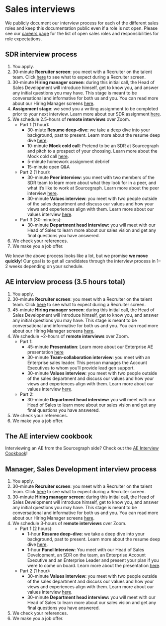 # Sales interviews

We publicly document our interview process for each of the different sales roles and keep this documentation public even if a role is not open. Please see our [careers page](https://boards.greenhouse.io/sourcegraph91) for the list of open sales roles and responsibilities for role expectations.

## SDR interview process

1. You apply.
2. 30-minute **Recruiter screen**: you meet with a Recruiter on the talent team. Click [here](../../talent/process/types_of_interviews.md#recruiter-screen) to see what to expect during a Recruiter screen.
3. 30-minute **Hiring manager screen**: during this initial call, the Head of Sales Development will introduce himself, get to know you, and answer any initial questions you may have. This stage is meant to be conversational and informative for both us and you. You can read more about our Hiring Manager screens [here](../../talent/process/types_of_interviews.md#hiring-manager-screen).
4. **Assignment stage**: we send you a writing assignment to be completed prior to your next interview. Learn more about our SDR assignment [here](../../talent/process/types_of_interviews.md#sales).
5. We schedule 2.5-hours of **remote interviews** over Zoom.
   - Part 1 (1 hour):
     - 30-miute **Resume deep-dive**: we take a deep dive into your background, past to present. Learn more about the resume deep dive [here](../../talent/process/types_of_interviews.md#resume-deep-dive).
     - 10-minute **Mock cold call**: Pretend to be an SDR at Sourcegraph and pitch to a prospect of your choosing. Learn more about the Mock cold call [here](../../talent/process/types_of_interviews.md#sdr-mock-cold-call).
     - 5-minute homework assignment debrief
     - 15-minute open Q&A
   - Part 2 (1 hour):
     - 30-minute **Peer interview**: you meet with two members of the SDR team to learn more about what they look for in a peer, and what it’s like to work at Sourcegraph. Learn more about the peer interview [here](../../talent/process/types_of_interviews.md#peer-interview).
     - 30-minute **Values interview**: you meet with two people outside of the sales department and discuss our values and how your views and experiences align with them. Learn more about our values interview [here](../../talent/process/types_of_interviews.md#values-interview).
   - Part 3 (30-minutes):
     - 30-minute **Department head interview:** you will meet with our Head of Sales to learn more about our sales vision and get any final questions you have answered.
6. We check your references.
7. We make you a job offer.

We know the above process looks like a lot, but we promise **we move quickly**! Our goal is to get all candidates through the interview process in 1–2 weeks depending on your schedule.

## AE interview process (3.5 hours total)

1. You apply.
2. 30-minute **Recruiter screen**: you meet with a Recruiter on the talent team. Click [here](../../talent/process/types_of_interviews.md#recruiter-screen) to see what to expect during a Recruiter screen.
3. 45-minute **Hiring manager screen**: during this initial call, the Head of Sales Development will introduce himself, get to know you, and answer any initial questions you may have. This stage is meant to be conversational and informative for both us and you. You can read more about our Hiring Manager screens [here](../../talent/process/types_of_interviews.md#hiring-manager-screen).
4. We schedule ~2-hours of **remote interviews** over Zoom.
   - Part 1:
     - 45-minute **Presentation**: Learn more about our Enterprise AE presentation [here](../../talent/process/types_of_interviews.md#enterprise-ae-sales-presentation)
     - 30-minute **Team-collaboration interview**: you meet with an Enterprise sales leader. This person manages the Account Executives to whom you’ll provide lead gen support.
     - 30-minute **Values interview**: you meet with two people outside of the sales department and discuss our values and how your views and experiences align with them. Learn more about our values interview [here](../../talent/process/types_of_interviews.md#values-interview).
   - Part 2:
     - 30-minute **Department head interview:** you will meet with our Head of Sales to learn more about our sales vision and get any final questions you have answered.
5. We check your references.
6. We make you a job offer.

## The AE interview cookbook

Interviewing an AE from the Sourcegraph side? Check out the [AE Interview Cookbook](https://docs.google.com/document/d/112zt2yaMRcl6BPmHY4nGplojZEVwKW4I-szoXu0fXPM/)!

## Manager, Sales Development interview process

1. You apply.
2. 30-minute **Recruiter screen**: you meet with a Recruiter on the talent team. Click [here](../../talent/process/types_of_interviews.md#recruiter-screen) to see what to expect during a Recruiter screen.
3. 30-minute **Hiring manager screen**: during this initial call, the Head of Sales Development will introduce himself, get to know you, and answer any initial questions you may have. This stage is meant to be conversational and informative for both us and you. You can read more about our Hiring Manager screens [here](../../talent/process/types_of_interviews.md#hiring-manager-screen).
4. We schedule 3-hours of **remote interviews** over Zoom.
   - Part 1 (2 hours):
     - 1-hour **Resume deep-dive**: we take a deep dive into your background, past to present. Learn more about the resume deep dive [here](../../talent/process/types_of_interviews.md#resume-deep-dive).
     - 1-hour **Panel Interview**: You meet with our Head of Sales Development, an SDR on the team, an Enterprise Account Executive and an Enterprise Leader and present your plan if you were to come on board. Learn more about the presentation [here](https://docs.google.com/presentation/d/1lde8KqAuviNyIhQnyedBLtkcku0N0p-6WllNTF-4pvs/edit#slide=id.g9288fdfdea_0_109).
   - Part 2 (1 hour):
     - 30-minute **Values interview**: you meet with two people outside of the sales department and discuss our values and how your views and experiences align with them. Learn more about our values interview [here](../../talent/process/types_of_interviews.md#values-interview).
     - 30-minute **Department head interview:** you will meet with our Head of Sales to learn more about our sales vision and get any final questions you have answered.
5. We check your references.
6. We make you a job offer.
